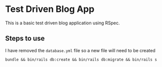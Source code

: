 # Test Driven Blog App

This is a basic test driven blog application using RSpec.

## Steps to use

I have removed the `database.yml` file so a new file will need to be created

`bundle && bin/rails db:create && bin/rails db:migrate && bin/rails s`
